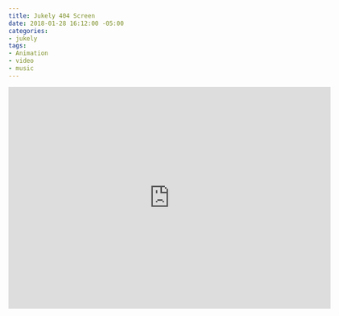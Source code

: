 ```yaml
---
title: Jukely 404 Screen
date: 2018-01-28 16:12:00 -05:00
categories:
- jukely
tags:
- Animation
- video
- music
---
```


<div class="video-responsive">
	<iframe src="https://player.vimeo.com/video/253151811?autoplay=1&loop=1&autopause=0" width="640" height="440" frameborder="0" webkitallowfullscreen mozallowfullscreen allowfullscreen></iframe>
</div>